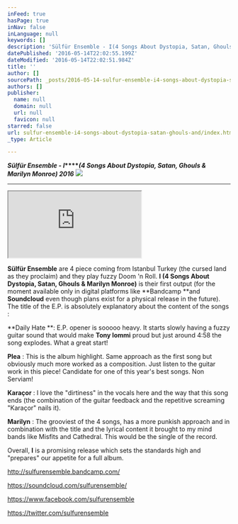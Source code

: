 ```yaml
---
inFeed: true
hasPage: true
inNav: false
inLanguage: null
keywords: []
description: 'Sülfür Ensemble - I(4 Songs About Dystopia, Satan, Ghouls & Marilyn Monroe) 2016'
datePublished: '2016-05-14T22:02:55.199Z'
dateModified: '2016-05-14T22:02:51.984Z'
title: ''
author: []
sourcePath: _posts/2016-05-14-sulfur-ensemble-i4-songs-about-dystopia-satan-ghouls-and.md
authors: []
publisher:
  name: null
  domain: null
  url: null
  favicon: null
starred: false
url: sulfur-ensemble-i4-songs-about-dystopia-satan-ghouls-and/index.html
_type: Article

---
```

**_Sülfür Ensemble - I_****_(4 Songs About Dystopia, Satan, Ghouls & Marilyn Monroe) 2016_**
![](https://the-grid-user-content.s3-us-west-2.amazonaws.com/a6e34f16-61a5-4fcc-adc0-ca7695a8995b.jpg)

****

<iframe src="http://bandcamp.com/EmbeddedPlayer/album=1998382992/size=small/bgcol=ffffff/linkcol=0687f5/transparent=true/" style=""></iframe>

**Sülfür Ensemble** are 4 piece coming from Istanbul Turkey (the cursed land as they proclaim) and they play fuzzy Doom 'n Roll. **I (4 Songs About Dystopia, Satan, Ghouls & Marilyn Monroe)** is their first output (for the moment available only in digital platforms like **Bandcamp **and **Soundcloud** even though plans exist for a physical release in the future). The title of the E.P. is absolutely explanatory about the content of the songs :

**Daily Hate **: E.P. opener is sooooo heavy. It starts slowly having a fuzzy guitar sound that would make **Tony Iommi** proud but just around 4:58 the song explodes. What a great start!

**Plea** : This is the album highlight. Same approach as the first song but obviously much more worked as a composition. Just listen to the guitar work in this piece! Candidate for one of this year's best songs. Non Serviam!

**Karaçor** : I love the "dirtiness" in the vocals here and the way that this song ends (the combination of the guitar feedback and the repetitive screaming "Karaçor" nails it).

**Marilyn** : The grooviest of the 4 songs, has a more punkish approach and in combination with the title and the lyrical content it brought to my mind bands like Misfits and Cathedral. This would be the single of the record.

Overall, **I** is a promising release which sets the standards high and "prepares" our appetite for a full album.

http://sulfurensemble.bandcamp.com/

https://soundcloud.com/sulfurensemble/

https://www.facebook.com/sulfurensemble

https://twitter.com/sulfurensemble